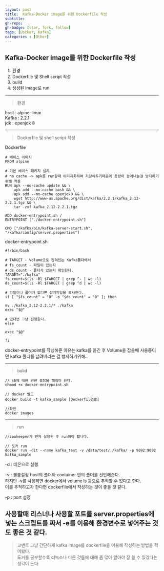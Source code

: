 ```yaml
---
layout: post
title:  Kafka-Docker image를 위한 Dockerfile 작성
subtitle: 
gh-repo: 
gh-badge: [star, fork, follow]
tags: [Docker, Kafka]
categories : [Other]
---
```



## Kafka-Docker image를 위한 Dockerfile 작성

1. 환경
2. Dockerfile 및 Shell script 작성
3. build
4. 생성된 image로 run

---

>환경

host : alpine-linux  
Kafka : 2.2.1  
jdk : openjdk 8  

---
>Dockerfile 및 shell script 작성

Dockerfile
~~~
# 베이스 이미지
FROM alpine

# 기본 베이스 패키지 설치
# no cache -> apk를 run할때 이미지화하여 저장해두기때문에 용량이 늘어나는걸 방지하기위해 적용
RUN apk --no-cache update && \
	apk add --no-cache bash && \
	apk add --no-cache openjdk8 && \
	wget http://www-us.apache.org/dist/kafka/2.2.1/kafka_2.12-2.2.1.tgz && \
	tar -zxf kafka_2.12-2.2.1.tgz 

ADD docker-entrypoint.sh / 
ENTRYPOINT ["./docker-entrypoint.sh"]

CMD ["/kafka/bin/kafka-server-start.sh", "/kafka/config/server.properties"]
~~~

docker-entrypoint.sh
~~~
#!/bin/bash

# TARGET - Volume으로 잡혀있는 Kafka폴더에서 
# fs_count - 파일이 있는지
# ds_count - 폴더가 있는지 확인한다.
TARGET="./kafka"
fs_count=$(ls -Rl $TARGET | grep ^- | wc -l)
ds_count=$(ls -Rl $TARGET | grep ^d | wc -l)

# 파일이나 폴더가 없다면 설치파일을 복사한다.
if [ "$fs_count" = "0" -o "$ds_count" = "0" ]; then

mv ./kafka_2.12-2.2.1/* ./kafka
exec "$@"

# 있다면 그냥 진행한다.
else

exec "$@"

fi
~~~

docker-entrypoint를 작성해준 이유는 kafka를 옮긴 후 Volume을 잡을때 사용중이던 kafka 폴더를 날려버리는 걸 방지하기위해..


---

>bulid

~~~
// sh에 대한 권한 설정을 해줘야 한다.
chmod +x docker-entrypoint.sh

// docker 빌드
docker build -t kafka_sample [Dockerfil경로]

//확인
docker images
~~~


---
>run

~~~
//zookeeper가 먼저 실행된 후 run해야 합니다.

// 도커 run
docker run -dit --name kafka_test -v /data/test/:/kafka/ -p 9092:9092 kafka_sample

~~~
-d : 데몬으로 실행

-v : 볼륨설정 host의 폴더와 container 안의 폴더를 선언해준다.  
	하지만 -v를 사용하면 docker에서 volume ls 등으로 추적할 수 없다고 한다.  
	이를 추적하고자 한다면 dockerfile에서 작성하는 것이 좋을 것 같다.

-p : port 설정


사용할때 리스너나 사용할 포트를 server.properties에 넣는 스크립트를 짜서 -e를 이용해 환경변수로 넣어주는 것도 좋은 것 같다.
---
>코멘트
그냥 간단하게 kafka image를 dockerfile을 이용해 작성하는 방법을 적어봤다.  
도커를 공부할수록 리눅스나 다른 것들에 대해 좀 많이 알아야 잘 쓸 수 있겠다는 생각이 든다 